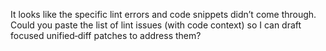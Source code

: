 It looks like the specific lint errors and code snippets didn’t come through. Could you paste the list of lint issues (with code context) so I can draft focused unified‑diff patches to address them?